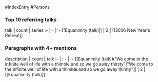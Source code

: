 #IndexEntry #Persons

### Top 10 referring talks
talk | count | series
:- | - |: -
[[Equanimity (talk)]] | 2 | [[2006 New Year's Retreat]]

### Paragraphs with 4+ mentions
description | count | talk
:- | : - | :-
[[Equanimity (talk)#"We come to the infinite well of life with a thimble and so we go away thirsty"\|"We come to the infinite well of life with a thimble and so we go away thirsty"]] | 2 | [[Equanimity (talk)]]

